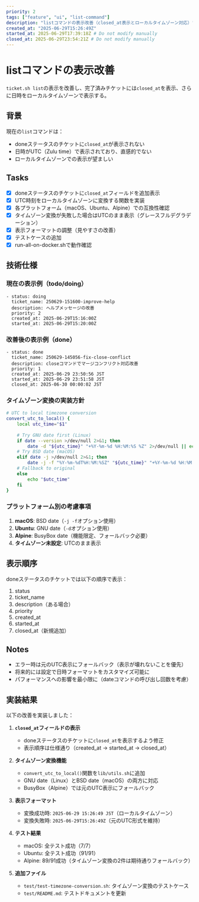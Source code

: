 ```yaml
---
priority: 2
tags: ["feature", "ui", "list-command"]
description: "listコマンドの表示改善（closed_at表示とローカルタイムゾーン対応）"
created_at: "2025-06-29T15:26:49Z"
started_at: 2025-06-29T17:39:18Z # Do not modify manually
closed_at: 2025-06-29T23:54:21Z # Do not modify manually
---
```


# listコマンドの表示改善

`ticket.sh list`の表示を改善し、完了済みチケットには`closed_at`を表示、さらに日時をローカルタイムゾーンで表示する。

## 背景

現在の`list`コマンドは：
- doneステータスのチケットに`closed_at`が表示されない
- 日時がUTC（Zulu time）で表示されており、直感的でない
- ローカルタイムゾーンでの表示が望ましい

## Tasks

- [x] doneステータスのチケットに`closed_at`フィールドを追加表示
- [x] UTC時刻をローカルタイムゾーンに変換する関数を実装
- [x] 各プラットフォーム（macOS、Ubuntu、Alpine）での互換性確認
- [x] タイムゾーン変換が失敗した場合はUTCのまま表示（グレースフルデグラデーション）
- [x] 表示フォーマットの調整（見やすさの改善）
- [x] テストケースの追加
- [x] run-all-on-docker.shで動作確認

## 技術仕様

### 現在の表示例（todo/doing）
```
- status: doing
  ticket_name: 250629-151600-improve-help
  description: ヘルプメッセージの改善
  priority: 2
  created_at: 2025-06-29T15:16:00Z
  started_at: 2025-06-29T15:20:00Z
```

### 改善後の表示例（done）
```
- status: done
  ticket_name: 250629-145056-fix-close-conflict
  description: closeコマンドでマージコンフリクト対応改善
  priority: 1
  created_at: 2025-06-29 23:50:56 JST
  started_at: 2025-06-29 23:51:58 JST
  closed_at: 2025-06-30 00:00:02 JST
```

### タイムゾーン変換の実装方針

```bash
# UTC to local timezone conversion
convert_utc_to_local() {
    local utc_time="$1"
    
    # Try GNU date first (Linux)
    if date --version >/dev/null 2>&1; then
        date -d "${utc_time}" "+%Y-%m-%d %H:%M:%S %Z" 2>/dev/null || echo "$utc_time"
    # Try BSD date (macOS)
    elif date -j >/dev/null 2>&1; then
        date -j -f "%Y-%m-%dT%H:%M:%SZ" "${utc_time}" "+%Y-%m-%d %H:%M:%S %Z" 2>/dev/null || echo "$utc_time"
    # Fallback to original
    else
        echo "$utc_time"
    fi
}
```

### プラットフォーム別の考慮事項

1. **macOS**: BSD date（`-j -f`オプション使用）
2. **Ubuntu**: GNU date（`-d`オプション使用）
3. **Alpine**: BusyBox date（機能限定、フォールバック必要）
4. **タイムゾーン未設定**: UTCのまま表示

## 表示順序

doneステータスのチケットでは以下の順序で表示：
1. status
2. ticket_name
3. description（ある場合）
4. priority
5. created_at
6. started_at
7. closed_at（新規追加）

## Notes

- エラー時は元のUTC表示にフォールバック（表示が壊れないことを優先）
- 将来的には設定で日時フォーマットをカスタマイズ可能に
- パフォーマンスへの影響を最小限に（dateコマンドの呼び出し回数を考慮）

## 実装結果

以下の改善を実装しました：

1. **`closed_at`フィールドの表示**
   - doneステータスのチケットに`closed_at`を表示するよう修正
   - 表示順序は仕様通り（created_at → started_at → closed_at）

2. **タイムゾーン変換機能**
   - `convert_utc_to_local()`関数を`lib/utils.sh`に追加
   - GNU date（Linux）とBSD date（macOS）の両方に対応
   - BusyBox（Alpine）では元のUTC表示にフォールバック

3. **表示フォーマット**
   - 変換成功時: `2025-06-29 15:26:49 JST`（ローカルタイムゾーン）
   - 変換失敗時: `2025-06-29T15:26:49Z`（元のUTC形式を維持）

4. **テスト結果**
   - macOS: 全テスト成功（7/7）
   - Ubuntu: 全テスト成功（91/91）
   - Alpine: 89/91成功（タイムゾーン変換の2件は期待通りフォールバック）

5. **追加ファイル**
   - `test/test-timezone-conversion.sh`: タイムゾーン変換のテストケース
   - `test/README.md`: テストドキュメントを更新
